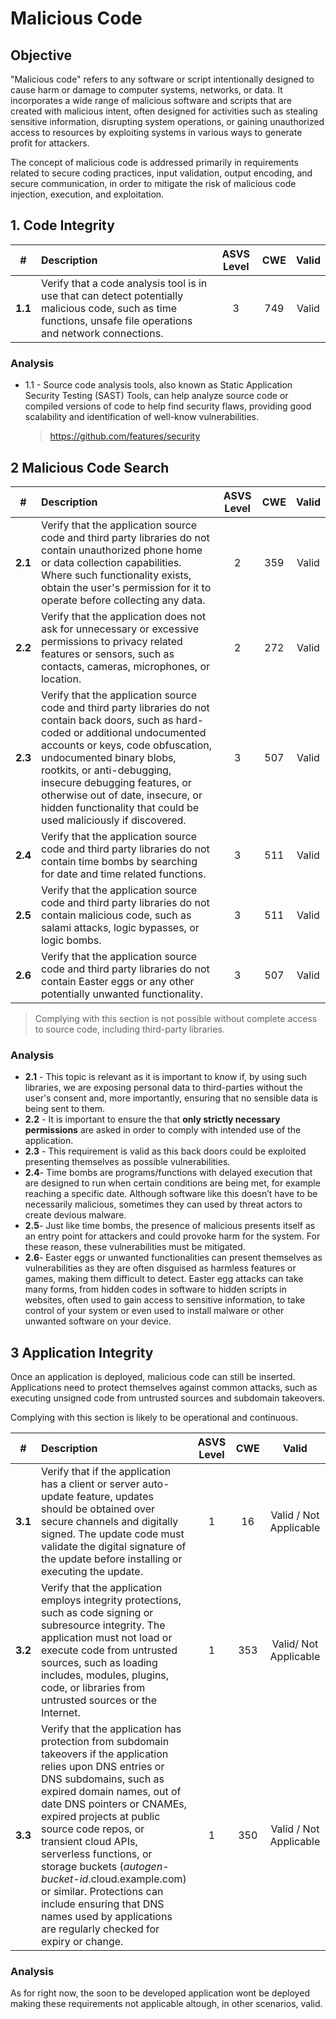 

# Malicious Code

## Objective


"Malicious code" refers to any software or script intentionally designed to cause harm or damage to computer systems, networks, or data. It incorporates a wide range of malicious software and scripts that are created with malicious intent, often designed for activities such as stealing sensitive information, disrupting system operations, or gaining unauthorized access to resources by exploiting systems in various ways to generate profit for attackers.

The concept of malicious code is addressed primarily in requirements related to secure coding practices, input validation, output encoding, and secure communication, in order to mitigate the risk of malicious code injection, execution, and exploitation.

## 1. Code Integrity

| # | Description | ASVS Level | CWE |Valid
| :---: | :--- | :---: | :---:| :---: |
| **1.1** | Verify that a code analysis tool is in use that can detect potentially malicious code, such as time functions, unsafe file operations and network connections. |3| 749 |Valid

### Analysis

- 1.1 - Source code analysis tools, also known as Static Application Security Testing (SAST) Tools, can help analyze source code or compiled versions of code to help find security flaws, providing good scalability and identification of well-know vulnerabilities.

	> https://github.com/features/security

## 2 Malicious Code Search

| # | Description | ASVS Level | CWE |Valid
| :---: | :--- | :---: | :---:| :---: |
| **2.1** | Verify that the application source code and third party libraries do not contain unauthorized phone home or data collection capabilities. Where such functionality exists, obtain the user's permission for it to operate before collecting any data. |2 | 359 |Valid
| **2.2** | Verify that the application does not ask for unnecessary or excessive permissions to privacy related features or sensors, such as contacts, cameras, microphones, or location. | 2 | 272 |Valid
| **2.3** | Verify that the application source code and third party libraries do not contain back doors, such as hard-coded or additional undocumented accounts or keys, code obfuscation, undocumented binary blobs, rootkits, or anti-debugging, insecure debugging features, or otherwise out of date, insecure, or hidden functionality that could be used maliciously if discovered. | 3 | 507 |Valid
| **2.4** | Verify that the application source code and third party libraries do not contain time bombs by searching for date and time related functions. | 3 | 511 |Valid
| **2.5** | Verify that the application source code and third party libraries do not contain malicious code, such as salami attacks, logic bypasses, or logic bombs. |3 | 511 |Valid
| **2.6** | Verify that the application source code and third party libraries do not contain Easter eggs or any other potentially unwanted functionality. | 3 | 507 |Valid


> Complying with this section is not possible without complete access to source code, including third-party libraries.
> 
### Analysis

- **2.1** - This topic is relevant as it is important to know if, by using such libraries, we are exposing personal data to third-parties without the user's consent and, more importantly, ensuring that no sensible data is being sent to them.
- **2.2** - It is important to ensure the that **only strictly necessary permissions** are asked in order to comply with intended use of the application.
- **2.3** - This requirement is valid as this back doors could be exploited presenting themselves as possible vulnerabilities.
- **2.4**- Time bombs are programs/functions with delayed execution that are designed to run when certain conditions are being met, for example reaching a specific date. Although software like this doesn’t have to be necessarily malicious, sometimes they can used by threat actors to create devious malware.
- **2.5**- Just like time bombs, the presence of malicious presents itself as an entry point for attackers and could provoke harm for the system. For these reason, these vulnerabilities must be mitigated.
- **2.6**- Easter eggs or unwanted functionalities can present themselves as vulnerabilities as they are often disguised as harmless features or games, making them difficult to detect. Easter egg attacks can take many forms, from hidden codes in software to hidden scripts in websites, often used to gain access to sensitive information, to take control of your system or even used to install malware or other unwanted software on your device.

## 3 Application Integrity

Once an application is deployed, malicious code can still be inserted. Applications need to protect themselves against common attacks, such as executing unsigned code from untrusted sources and subdomain takeovers.

Complying with this section is likely to be operational and continuous.

| # | Description | ASVS Level | CWE |Valid|
| :---: | :--- | :---: | :---:| :---: | 
| **3.1** | Verify that if the application has a client or server auto-update feature, updates should be obtained over secure channels and digitally signed. The update code must validate the digital signature of the update before installing or executing the update. | 1 | 16 |Valid / Not Applicable
| **3.2** | Verify that the application employs integrity protections, such as code signing or subresource integrity. The application must not load or execute code from untrusted sources, such as loading includes, modules, plugins, code, or libraries from untrusted sources or the Internet. | 1 | 353 |Valid/ Not Applicable
| **3.3** | Verify that the application has protection from subdomain takeovers if the application relies upon DNS entries or DNS subdomains, such as expired domain names, out of date DNS pointers or CNAMEs, expired projects at public source code repos, or transient cloud APIs, serverless functions, or storage buckets (*autogen-bucket-id*.cloud.example.com) or similar. Protections can include ensuring that DNS names used by applications are regularly checked for expiry or change. | 1 | 350 |Valid / Not Applicable

### Analysis
As for right now, the soon to be developed application wont be deployed making these requirements not applicable altough, in other scenarios, valid.
